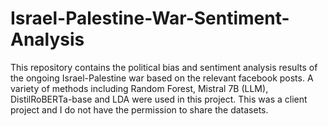 # Israel-Palestine-War-Sentiment-Analysis
This repository contains the political bias and sentiment analysis results of the ongoing Israel-Palestine war based on the relevant facebook posts. A variety of methods including Random Forest, Mistral 7B (LLM), DistilRoBERTa-base and LDA were used in this project. This was a client project and I do not have the permission to share the datasets. 
